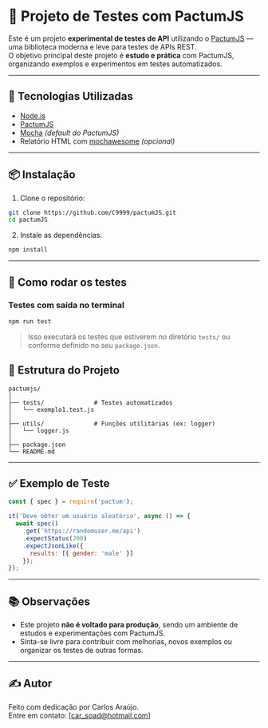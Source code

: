 # 🧪 Projeto de Testes com PactumJS

Este é um projeto **experimental de testes de API** utilizando o [PactumJS](https://pactumjs.github.io/) — uma biblioteca moderna e leve para testes de APIs REST.  
O objetivo principal deste projeto é **estudo e prática** com PactumJS, organizando exemplos e experimentos em testes automatizados.

---

## 🚀 Tecnologias Utilizadas

- [Node.js](https://nodejs.org/)
- [PactumJS](https://pactumjs.github.io/)
- [Mocha](https://mochajs.org/) *(default do PactumJS)*
- Relatório HTML com [mochawesome](https://github.com/adamgruber/mochawesome) *(opcional)*

---

## 📦 Instalação

1. Clone o repositório:

```bash
git clone https://github.com/C9999/pactumJS.git
cd pactumJS
```

2. Instale as dependências:

```bash
npm install
```

---

## 🧪 Como rodar os testes

### Testes com saída no terminal

```bash
npm run test
```

> Isso executará os testes que estiverem no diretório `tests/` ou conforme definido no seu `package.json`.


## 📁 Estrutura do Projeto

```text
pactumjs/
│
├── tests/              # Testes automatizados
│   └── exemplo1.test.js
│
├── utils/              # Funções utilitárias (ex: logger)
│   └── logger.js
│
├── package.json
└── README.md
```

---

## ✅ Exemplo de Teste

```js
const { spec } = require('pactum');

it('Deve obter um usuário aleatório', async () => {
  await spec()
    .get('https://randomuser.me/api')
    .expectStatus(200)
    .expectJsonLike({
      results: [{ gender: 'male' }]
    });
});
```

---

## 📚 Observações

- Este projeto **não é voltado para produção**, sendo um ambiente de estudos e experimentações com PactumJS.
- Sinta-se livre para contribuir com melhorias, novos exemplos ou organizar os testes de outras formas.

---

## ✍️ Autor

Feito com dedicação por Carlos Araújo.  
Entre em contato: [car_soad@hotmail.com]

